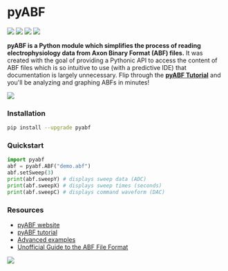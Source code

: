 # pyABF
[![](https://img.shields.io/azure-devops/build/swharden/swharden/6?label=Build&logo=azure%20pipelines)](https://dev.azure.com/swharden/swharden/_build/latest?definitionId=6&branchName=master)
[![](https://img.shields.io/azure-devops/tests/swharden/swharden/6?label=Tests&logo=azure%20pipelines)](https://dev.azure.com/swharden/swharden/_build/latest?definitionId=6&branchName=master)
[![](https://img.shields.io/pypi/dm/pyabf?label=Pip%20Installs&logo=python&logoColor=white)](https://pypi.org/project/pyabf/)
[![](https://img.shields.io/pypi/v/pyabf?label=pyabf&logo=python&logoColor=white)](https://pypi.org/project/pyabf/)

**pyABF is a Python module which simplifies the process of reading electrophysiology data from Axon Binary Format (ABF) files.** It was created with the goal of providing a Pythonic API to access the content of ABF files which is so intuitive to use (with a predictive IDE) that documentation is largely unnecessary. Flip through the **[pyABF Tutorial](https://swharden.com/pyabf/tutorial.php)** and you'll be analyzing and graphing ABFs in minutes!

![](/docs/graphics/2017-11-06-aps.png)

### Installation
```bash
pip install --upgrade pyabf
```

### Quickstart
```python
import pyabf
abf = pyabf.ABF("demo.abf")
abf.setSweep(3)
print(abf.sweepY) # displays sweep data (ADC)
print(abf.sweepX) # displays sweep times (seconds)
print(abf.sweepC) # displays command waveform (DAC)
```

### Resources
* [pyABF website](http://swharden.com/pyabf/)
* [pyABF tutorial](https://swharden.com/pyabf/tutorial)
* [Advanced examples](https://swharden.com/pyabf/advanced)
* [Unofficial Guide to the ABF File Format](/docs/advanced/abf-file-format/)

![](docs/getting-started/source/advanced_08b_using_plot_module.jpg)
